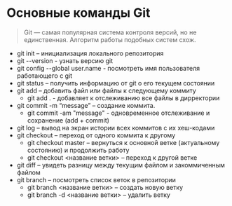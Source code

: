 # Основные команды Git

> Git — самая популярная система контроля версий, но не единственная. Алгоритм работы подобных систем схож.


- git init – инициализация локального репозитория
- git --version - узнать версию git
- git config --global user.name - посмотреть имя пользователя работающего с git 
- git status – получить информацию от git о его текущем состоянии
- git add – добавить файл или файлы к следующему коммиту
    - git add . - добавляет к отслеживанию все файлы в дирректории
- git commit -m “message” – создание коммита.
    - git commit -am "message" - одновременное отслеживание и сохранение (add + commit)
- git log – вывод на экран истории всех коммитов с их хеш-кодами
- git checkout – переход от одного коммита к другому
    - git checkout master – вернуться к основной ветке (актуальному состоянию) и продолжить работу
    - git checkout <название ветки> – переход к другой ветке
- git diff – увидеть разницу между текущим файлом и закоммиченным файлом
- git branch – посмотреть список веток в репозитории
    - git branch <название ветки> – создать новую ветку
    - git branch -d <название ветки> – удалить ветку









